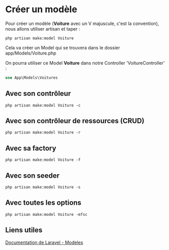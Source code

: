 # Créer un modèle

Pour créer un modèle (**Voiture** avec un V majuscule, c'est la convention), nous allons utiliser artisan et taper :

```
php artisan make:model Voiture
```

Cela va créer un Model qui se trouvera dans le dossier app/Models/Voiture.php

On pourra utiliser ce Model **Voiture** dans notre Controller 'VoitureController' :

```php
use App\Models\Voitures
```

## Avec son contrôleur

```
php artisan make:model Voiture -c
```

## Avec son contrôleur de ressources (CRUD)

```
php artisan make:model Voiture -r
```

## Avec sa factory

```
php artisan make:model Voiture -f
```

## Avec son seeder

```
php artisan make:model Voiture -s
```

## Avec toutes les options

```
php artisan make:model Voiture -mfsc
```

## Liens utiles

[Documentation de Laravel - Modeles](https://laravel.com/docs/8.x/eloquent#defining-models)
